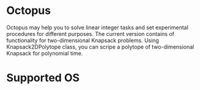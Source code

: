 # Octopus
Octopus may help you to solve linear integer tasks and set experimental procedures for different purposes. The current version contains of functionality for two-dimensional Knapsack problems. Using Knapsack2DPolytope class, you can scripe a polytope of two-dimensional Knapsack for polynomial time. 

# Supported OS

